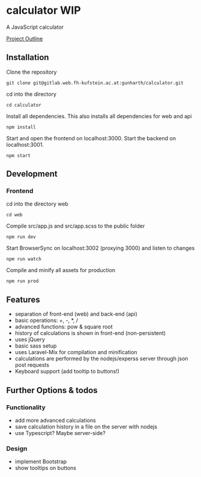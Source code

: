 # calculator WIP

A JavaScript calculator

[Project Outline](https://gitlab.web.fh-kufstein.ac.at/WCIS18/pww-unterlagen/tree/master/uebung)

## Installation

Clone the repository
```
git clone git@gitlab.web.fh-kufstein.ac.at:gunharth/calculator.git
````
cd into the directory
```
cd calculator
````
Install all dependencies. This also installs all dependencies for web and api
```
npm install
```
Start and open the frontend on localhost:3000. Start the backend on localhost:3001.
```
npm start
```

## Development
### Frontend

cd into the directory web
```
cd web
````
Compile src/app.js and src/app.scss to the public folder
```
npm run dev
```
Start BrowserSync on localhost:3002 (proxying 3000) and listen to changes
```
npm run watch
```
Compile and minify all assets for production
```
npm run prod
```

## Features
- separation of front-end (web) and back-end (api)
- basic operations: +, -, *, /
- advanced functions: pow & square root
- history of calculations is shown in front-end (non-persistent)
- uses jQuery
- basic sass setup
- uses Laravel-Mix for compilation and minification
- calculations are performed by the nodejs/experss server through json post requests
- Keyboard support (add tooltip to buttons!)


## Further Options & todos
### Functionality
- add more advanced calculations
- save calculation history in a file on the server with nodejs
- use Typescript? Maybe server-side?

### Design
- implement Bootstrap
- show tooltips on buttons
